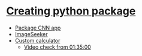 # [Creating python package](https://github.com/c17hawke/HTMLrenderer-c17hawke)
- [Package CNN app](https://github.com/c17hawke/basic-CNN-app)
- [ImageSeeker](https://github.com/entbappy/ImageSeeker-Package)
- [Custom calculator](https://drive.google.com/drive/u/0/folders/1od1VX0cg0A8ClirNgBMnYDQXXvPERez-)
  - [Video check from 01:35:00](https://www.youtube.com/embed/lTo5RTq-IG0)
